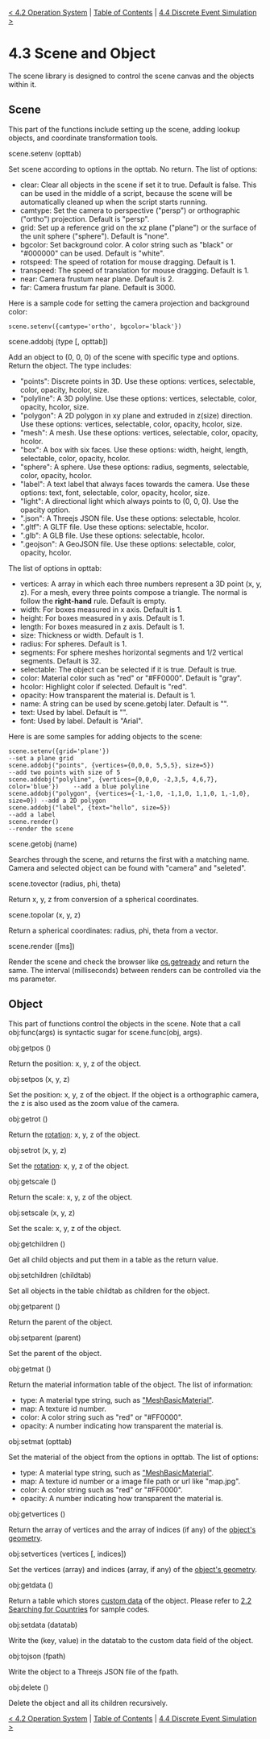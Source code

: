 [< 4.2 Operation System](4.2_operation_system.md) | [Table of Contents](readme.md) | [4.4 Discrete Event Simulation >](4.4_discrete_event_simulation.md)

# 4.3 Scene and Object
The scene library is designed to control the scene canvas and the objects within it.

## <a id='scene'>Scene</a>
This part of the functions include setting up the scene, adding lookup objects, and coordinate transformation tools.

<a id='scene.setenv'> scene.setenv (opttab) </a>

Set scene according to options in the opttab. No return. The list of options:
- clear: Clear all objects in the scene if set it to true. Default is false. This can be used in the middle of a script, because the scene will be automatically cleaned up when the script starts running.
- camtype: Set the camera to perspective ("persp") or orthographic ("ortho") projection. Default is "persp".
- grid: Set up a reference grid on the xz plane ("plane") or the surface of the unit sphere ("sphere"). Default is "none".
- bgcolor: Set background color. A color string such as "black" or "#000000" can be used. Default is "white".
- rotspeed: The speed of rotation for mouse dragging. Default is 1.
- transpeed: The speed of translation for mouse dragging. Default is 1.
- near: Camera frustum near plane. Default is 2.
- far: Camera frustum far plane. Default is 3000.

Here is a sample code for setting the camera projection and background color:
```
scene.setenv({camtype='ortho', bgcolor='black'})
```

<a id='scene.addobj'> scene.addobj (type [, opttab]) </a>

Add an object to (0, 0, 0) of the scene with specific type and options. Return the object. The type includes: 
- "points": Discrete points in 3D. Use these options: vertices, selectable, color, opacity, hcolor, size.
- "polyline": A 3D polyline. Use these options: vertices, selectable, color, opacity, hcolor, size.
- "polygon": A 2D polygon in xy plane and extruded in z(size) direction. Use these options: vertices, selectable, color, opacity, hcolor, size.
- "mesh": A mesh. Use these options: vertices, selectable, color, opacity, hcolor.
- "box":  A box with six faces. Use these options: width, height, length, selectable, color, opacity, hcolor.
- "sphere": A sphere. Use these options: radius, segments, selectable, color, opacity, hcolor.
- "label": A text label that always faces towards the camera. Use these options: text, font, selectable, color, opacity, hcolor, size.
- "light": A directional light which always points to (0, 0, 0). Use the opacity option.
- ".json": A Threejs JSON file. Use these options: selectable, hcolor.
- ".gltf": A GLTF file. Use these options: selectable, hcolor.
- ".glb": A GLB file. Use these options: selectable, hcolor.
- ".geojson": A GeoJSON file. Use these options: selectable, color, opacity, hcolor.

The list of options in opttab:

- vertices: A array in which each three numbers represent a 3D point (x, y, z). For a mesh, every three points compose a triangle. The normal is follow the **right-hand** rule. Default is empty.
- width: For boxes measured in x axis. Default is 1.
- height: For boxes measured  in y axis. Default is 1.
- length: For boxes measured  in z axis. Default is 1.
- size: Thickness or width. Default is 1.
- radius: For spheres. Default is 1.
- segments: For sphere meshes horizontal segments and 1/2 vertical segments. Default is 32.
- selectable: The object can be selected if it is true. Default is true.
- color: Material color such as "red" or "#FF0000". Default is "gray".
- hcolor: Highlight color if selected. Default is "red".
- opacity: How transparent the material is. Default is 1.
- name: A string can be used by scene.getobj later. Default is "".
- text: Used by label. Default is "".
- font: Used by label. Default is "Arial".

Here is are some samples for adding objects to the scene:
```
scene.setenv({grid='plane'})                                                 --set a plane grid
scene.addobj("points", {vertices={0,0,0, 5,5,5}, size=5})                    --add two points with size of 5
scene.addobj("polyline", {vertices={0,0,0, -2,3,5, 4,6,7}, color='blue'})    --add a blue polyline
scene.addobj("polygon", {vertices={-1,-1,0, -1,1,0, 1,1,0, 1,-1,0}, size=0}) --add a 2D polygon
scene.addobj("label", {text="hello", size=5})                                --add a label
scene.render()                                                               --render the scene
```

<a id='scene.getobj'> scene.getobj (name) </a>

Searches through the scene, and returns the first with a matching name. Camera and selected object can be found with "camera" and "seleted".

<a id='scene.tovector'> scene.tovector (radius, phi, theta) </a>

Return x, y, z from conversion of a spherical coordinates.

<a id='scene.topolar'> scene.topolar (x, y, z) </a>

Return a spherical coordinates: radius, phi, theta from a vector.

<a id='scene.render'> scene.render ([ms]) </a>

Render the scene and check the browser like [os.getready](4.2_operation_system.md#os.getready) and return the same. The interval (milliseconds) between renders can be controlled via the ms parameter.

## Object
This part of functions control the objects in the scene. Note that a call obj:func(args) is syntactic sugar for scene.func(obj, args).

<a id='obj:getpos'> obj:getpos () </a>

Return the position: x, y, z of the object.

<a id='obj:setpos'> obj:setpos (x, y, z) </a>

Set the position: x, y, z of the object. If the object is a orthographic camera, the z is also used as the zoom value of the camera.

<a id='obj:getrot'> obj:getrot () </a>

Return the [rotation](3.4_navigating_scenes): x, y, z of the object.

<a id='obj:setrot'> obj:setrot (x, y, z) </a>

Set the [rotation](3.4_navigating_scenes): x, y, z of the object.

<a id='obj:getscale'> obj:getscale () </a>

Return the scale: x, y, z of the object.

<a id='obj:setscale'> obj:setscale (x, y, z) </a>

Set the scale: x, y, z of the object.

<a id='obj:getchildren'> obj:getchildren () </a>

Get all child objects and put them in a table as the return value.

<a id='obj:setchildren'> obj:setchildren (childtab) </a>

Set all objects in the table childtab as children for the object.

<a id='obj:getparent'> obj:getparent () </a>

Return the parent of the object.

<a id='obj:setparent'> obj:setparent (parent) </a>

Set the parent of the object.

<a id='obj:getmat'> obj:getmat () </a>

Return the material information table of the object. The list of information:
- type: A material type string, such as <a href="https://threejs.org/docs/#api/en/materials/MeshBasicMaterial" target="_blank">"MeshBasicMaterial"</a>.
- map: A texture id number.
- color: A color string such as "red" or "#FF0000".
- opacity: A number indicating how transparent the material is.

<a id='obj:setmat'> obj:setmat (opttab) </a>

Set the material of the object from the options in opttab. The list of options:
- type: A material type string, such as <a href="https://threejs.org/docs/#api/en/materials/MeshBasicMaterial" target="_blank">"MeshBasicMaterial"</a>.
- map: A texture id number or a image file path or url like "map.jpg".
- color: A color string such as "red" or "#FF0000".
- opacity: A number indicating how transparent the material is.

<a id='obj:getvertices'> obj:getvertices () </a>

Return the array of vertices and the array of indices (if any) of the <a href="https://threejs.org/docs/#api/en/core/BufferGeometry" target="_blank">object's geometry</a>. 

<a id='obj:setvertices'> obj:setvertices (vertices [, indices]) </a>

Set the vertices (array) and indices (array, if any) of the <a href="https://threejs.org/docs/#api/en/core/BufferGeometry" target="_blank">object's geometry</a>. 

<a id='obj:getdata'> obj:getdata () </a>

Return a table which stores <a href="https://threejs.org/docs/#api/en/core/Object3D.userData" target="_blank">custom data</a> of the object. Please refer to [2.2 Searching for Countries](2.2_searching_for_countries.md) for sample codes.

<a id='obj:setdata'> obj:setdata (datatab) </a>

Write the (key, value) in the datatab to the custom data field of the object.

<a id='obj:tojson'> obj:tojson (fpath) </a>

Write the object to a Threejs JSON file of the fpath.

<a id='obj:delete'> obj:delete () </a>

Delete the object and all its children recursively. 

[< 4.2 Operation System](4.2_operation_system.md) | [Table of Contents](readme.md) | [4.4 Discrete Event Simulation >](4.4_discrete_event_simulation.md)